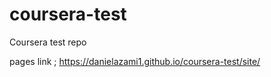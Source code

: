 # coursera-test
Coursera test repo

pages link ; 
https://danielazami1.github.io/coursera-test/site/
